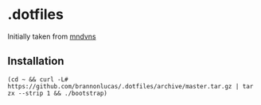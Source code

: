 # .dotfiles

Initially taken from [mndvns](https://github.com/mndvns)

## Installation

    (cd ~ && curl -L# https://github.com/brannonlucas/.dotfiles/archive/master.tar.gz | tar zx --strip 1 && ./bootstrap)
